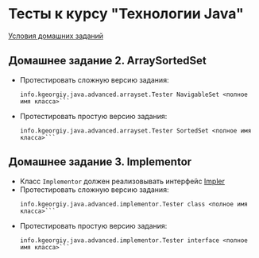Тесты к курсу "Технологии Java"
====

[Условия домашних заданий](http://www.kgeorgiy.info/courses/java-advanced/homeworks.html)

Домашнее задание 2. ArraySortedSet
----
* Протестировать сложную версию задания: 
    ```
    info.kgeorgiy.java.advanced.arrayset.Tester NavigableSet <полное имя класса>```
* Протестировать простую версию задания: 
    ```
    info.kgeorgiy.java.advanced.arrayset.Tester SortedSet <полное имя класса>```

Домашнее задание 3. Implementor
----
*  Класс ``Implementor`` должен реализовывать интерфейс [Impler](info/kgeorgiy/java/advanced/implementor/Impler.java)
* Протестировать сложную версию задания: 
    ```
    info.kgeorgiy.java.advanced.implementor.Tester class <полное имя класса>```
* Протестировать простую версию задания:
    ```
    info.kgeorgiy.java.advanced.implementor.Tester interface <полное имя класса>```
